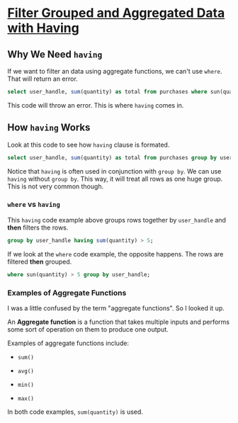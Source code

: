 # [Filter Grouped and Aggregated Data with Having](https://egghead.io/lessons/postgresql-filter-grouped-and-aggregated-data-with-having)

## Why We Need `having`

If we want to filter an data using aggregate functions, we can't use `where`. That will return an error.

```sql
select user_handle, sum(quantity) as total from purchases where sun(quantity) > 5 group by user_handle;
```

This code will throw an error. This is where `having` comes in.

## How `having` Works

Look at this code to see how `having` clause is formated.

```sql
select user_handle, sum(quantity) as total from purchases group by user_handle having sum(quantity) > 5;
```

Notice that `having` is often used in conjunction with `group by`. We can use `having` without `group by`. This way, it will treat all rows as one huge group. This is not very common though.

### `where` vs `having`

This `having` code example above groups rows together by `user_handle` and **then** filters the rows.

```sql
group by user_handle having sum(quantity) > 5;
```

If we look at the `where` code example, the opposite happens. The rows are filtered **then** grouped.

```sql
where sun(quantity) > 5 group by user_handle;
```

### Examples of Aggregate Functions

I was a little confused by the term "aggregate functions". So I looked it up.

An **Aggregate function** is a function that takes multiple inputs and performs some sort of operation on them to produce one output.

Examples of aggregate functions include:

- `sum()`

- `avg()`

- `min()`

- `max()`

In both code examples, `sum(quantity)` is used.
